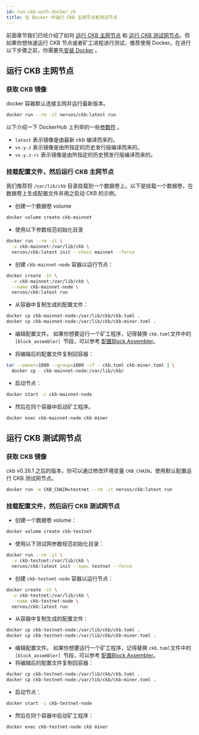 ```yaml
---
id: run-ckb-with-docker_zh
title: 在 Docker 中运行 CKB 主网节点和测试节点
---
```


前面章节我们已经介绍了如何 [运行 CKB 主网节点](mainnet_zh.md) 和 [运行 CKB 测试网节点](testnet_zh.md)。但如果你想快速运行 CKB 节点或者矿工进程进行测试，推荐使用 Docker。在进行以下步骤之前，你需要先[安装 Docker](https://docs.docker.com/get-docker/) 。


## 运行 CKB 主网节点

### 获取 CKB 镜像

docker 容器默认连接主网并运行最新版本。

```bash
docker run --rm -it nervos/ckb:latest run
```


以下介绍一下 DockerHub 上列举的一些[参数符](https://hub.docker.com/r/nervos/ckb/tags) 。

-   `latest` 表示镜像是由最新 ckb 编译而来的。
-   `vx.y.z` 表示镜像是由所指定的历史发行版编译而来的。
-   `vx.y.z-rc` 表示镜像是由所指定的历史预发行版编译而来的。

### 挂载配置文件，然后运行 CKB 主网节点

我们推荐将 `/var/lib/ckb` 目录挂载到一个数据卷上。以下是挂载一个数据卷，在数据卷上生成配置文件并用之启动 CKB 的示例。

* 创建一个数据卷 volume 

```bash
docker volume create ckb-mainnet
```

* 使用以下参数规范初始化目录

```bash
docker run --rm -it \
  -v ckb-mainnet:/var/lib/ckb \
  nervos/ckb:latest init --chain mainnet --force
```

* 创建 `ckb-mainnet-node` 容器以运行节点：

```bash
docker create -it \
  -v ckb-mainnet:/var/lib/ckb \
  --name ckb-mainnet-node \
  nervos/ckb:latest run
```

* 从容器中复制生成的配置文件：

```bash
docker cp ckb-mainnet-node:/var/lib/ckb/ckb.toml .
docker cp ckb-mainnet-node:/var/lib/ckb/ckb-miner.toml .
```

* 编辑配置文件。
  如果你想要运行一个矿工程序，记得替换 `ckb.toml`文件中的 `[block_assembler] `节段，可以参考 [配置Block Assembler](http://localhost:3000/docs/basics/guides/devchain#3-configure-the-block-assembler_zh)。

* 将编辑后的配置文件复制回容器：

```bash
tar --owner=1000 --group=1000 -cf - ckb.toml ckb-miner.toml | \
  docker cp - ckb-mainnet-node:/var/lib/ckb/
```

* 启动节点：

```bash
docker start -i ckb-mainnet-node
```

* 然后在同个容器中启动矿工程序。

```bash
docker exec ckb-mainnet-node ckb miner
```
## 运行 CKB 测试网节点

### 获取 CKB 镜像
ckb v0.26.1 之后的版本，你可以通过修改环境变量  `CKB_CHAIN`，使用默认配置运行 CKB 测试网节点。

```bash
docker run -e CKB_CHAIN=testnet --rm -it nervos/ckb:latest run
```

### 挂载配置文件，然后运行 CKB 测试网节点

* 创建一个数据卷 volume：

```bash
docker volume create ckb-testnet
```

* 使用以下测试网参数规范初始化目录：

```bash
docker run --rm -it \
  -v ckb-testnet:/var/lib/ckb \
  nervos/ckb:latest init --spec testnet --force
```

* 创建 `ckb-testnet-node` 容器以运行节点：

```bash
docker create -it \
  -v ckb-testnet:/var/lib/ckb \
  --name ckb-testnet-node \
  nervos/ckb:latest run
```

* 从容器中复制生成的配置文件：

```bash
docker cp ckb-testnet-node:/var/lib/ckb/ckb.toml .
docker cp ckb-testnet-node:/var/lib/ckb/ckb-miner.toml .
```

* 编辑配置文件。
  如果你想要运行一个矿工程序，记得替换 `ckb.toml`文件中的 `[block_assembler] `节段，可以参考 [配置Block Assembler](http://localhost:3000/docs/basics/guides/devchain#3-configure-the-block-assembler_zh)。
* 将编辑后的配置文件复制回容器：

```bash
docker cp ckb-testnet-node:/var/lib/ckb/ckb.toml .
docker cp ckb-testnet-node:/var/lib/ckb/ckb-miner.toml .
```

* 启动节点：

```bash
docker start -i ckb-testnet-node
```

* 然后在同个容器中启动矿工程序：

```bash
docker exec ckb-testnet-node ckb miner
```